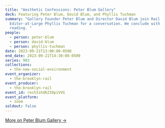 ```yaml
---
title: "Aesthetic Confessions: Peter Blum Gallery"
deck: Featuring Peter Blum, David Blum, and Phyllis Tuchman
summary: "Gallery Founder Peter Blum and Director David Blum join Rail
  Editor-at-Large Phyllis Tuchman for a conversation. We conclude with a poetry
  reading. "
people:
  - person: peter-blum
  - person: david-blum
  - person: phyllis-tuchman
date: 2023-09-21T13:00:00-0500
end_date: 2023-09-21T14:30:00-0500
series: 903
collections:
  - the-new-social-environment
event_organizer:
  - the-brooklyn-rail
event_producer:
  - the-brooklyn-rail
event_id: rech3ihdKZI0piVVG
event_platform:
  - zoom
soldout: false
---
```

[M﻿ore on Peter Blum Gallery →](https://www.peterblumgallery.com/)